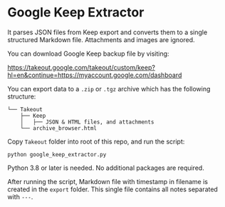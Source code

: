 # Google Keep Extractor

It parses JSON files from Keep export and converts them to a single
structured Markdown file. Attachments and images are ignored.

You can download Google Keep backup file by visiting:

<https://takeout.google.com/takeout/custom/keep?hl=en&continue=https://myaccount.google.com/dashboard>

You can export data to a `.zip` or `.tgz` archive which has the following structure:

```
└── Takeout
    ├── Keep
    │   ├── JSON & HTML files, and attachments
    └── archive_browser.html
```

Copy `Takeout` folder into root of this repo, and run the script:

    python google_keep_extractor.py

Python 3.8 or later is needed. No additional packages are required.

After running the script, Markdown file with timestamp in filename is
created in the `export` folder. This single file contains all notes
separated with `---`.
